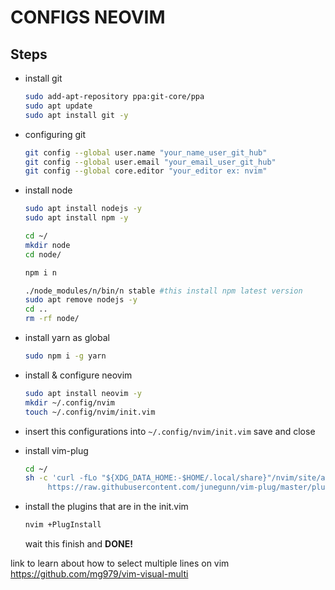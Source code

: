 # CONFIGS NEOVIM


## Steps

* install git
  ```bash
  sudo add-apt-repository ppa:git-core/ppa
  sudo apt update
  sudo apt install git -y
  ```
  
* configuring git
  ```bash
  git config --global user.name "your_name_user_git_hub"
  git config --global user.email "your_email_user_git_hub"
  git config --global core.editor "your_editor ex: nvim"
  ```

* install node
  ```bash
  sudo apt install nodejs -y
  sudo apt install npm -y
  
  cd ~/
  mkdir node
  cd node/
  
  npm i n
  
  ./node_modules/n/bin/n stable #this install npm latest version
  sudo apt remove nodejs -y
  cd ..
  rm -rf node/
  ```
* install yarn as global
  ```bash
  sudo npm i -g yarn
  ```
* install & configure neovim
  ```bash
  sudo apt install neovim -y
  mkdir ~/.config/nvim
  touch ~/.config/nvim/init.vim
  ```
* insert this configurations into ```~/.config/nvim/init.vim``` save and close
* install vim-plug
  ```bash
  cd ~/
  sh -c 'curl -fLo "${XDG_DATA_HOME:-$HOME/.local/share}"/nvim/site/autoload/plug.vim --create-dirs \
       https://raw.githubusercontent.com/junegunn/vim-plug/master/plug.vim'
  ```
* install the plugins that are in the init.vim
  ```bash
  nvim +PlugInstall
  ```
  wait this finish and **DONE!**

link to learn about how to select multiple lines on vim https://github.com/mg979/vim-visual-multi
